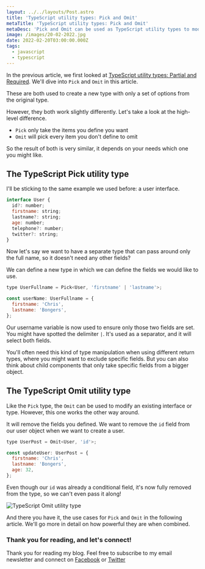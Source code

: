```yaml
---
layout: ../../layouts/Post.astro
title: 'TypeScript utility types: Pick and Omit'
metaTitle: 'TypeScript utility types: Pick and Omit'
metaDesc: 'Pick and Omit can be used as TypeScript utility types to modify existing types or interfaces'
image: /images/20-02-2022.jpg
date: 2022-02-20T03:00:00.000Z
tags:
  - javascript
  - typescript
---
```


In the previous article, we first looked at [TypeScript utility types: Partial and Required](https://daily-dev-tips.com/posts/typescript-utility-types-partial-and-required/).
We'll dive into `Pick` and `Omit` in this article.

These are both used to create a new type with only a set of options from the original type.

However, they both work slightly differently. Let's take a look at the high-level difference.

- `Pick` only take the items you define you want
- `Omit` will pick every item you don't define to omit

So the result of both is very similar, it depends on your needs which one you might like.

## The TypeScript Pick utility type

I'll be sticking to the same example we used before: a user interface.

```js
interface User {
  id?: number;
  firstname: string;
  lastname?: string;
  age: number;
  telephone?: number;
  twitter?: string;
}
```

Now let's say we want to have a separate type that can pass around only the full name, so it doesn't need any other fields?

We can define a new type in which we can define the fields we would like to use.

```js
type UserFullname = Pick<User, 'firstname' | 'lastname'>;

const userName: UserFullname = {
  firstname: 'Chris',
  lastname: 'Bongers',
};
```

Our username variable is now used to ensure only those two fields are set.
You might have spotted the delimiter `|`. It's used as a separator, and it will select both fields.

You'll often need this kind of type manipulation when using different return types, where you might want to exclude specific fields.
But you can also think about child components that only take specific fields from a bigger object.

## The TypeScript Omit utility type

Like the `Pick` type, the `Omit` can be used to modify an existing interface or type.
However, this one works the other way around.

It will remove the fields you defined.
We want to remove the `id` field from our user object when we want to create a user.

```js
type UserPost = Omit<User, 'id'>;

const updateUser: UserPost = {
  firstname: 'Chris',
  lastname: 'Bongers',
  age: 32,
};
```

Even though our `id` was already a conditional field, it's now fully removed from the type, so we can't even pass it along!

![TypeScript Omit utility type](https://cdn.hashnode.com/res/hashnode/image/upload/v1644556786814/XEgUklhHB.png)

And there you have it, the use cases for `Pick` and `Omit` in the following article. We'll go more in detail on how powerful they are when combined.

### Thank you for reading, and let's connect!

Thank you for reading my blog. Feel free to subscribe to my email newsletter and connect on [Facebook](https://www.facebook.com/DailyDevTipsBlog) or [Twitter](https://twitter.com/DailyDevTips1)
